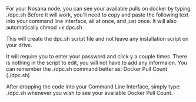 For your Nosana node, you can see your available pulls on docker by typing  ./dpc.sh
Before it will work, you'll need to copy and paste the following text into your command line interface, all at once, and just once. It will also automatically chmod +x dpc.sh

This will create the dpc.sh script file and not leave any installation script on your drive.

It will require you to enter your password and click y a couple times.
There is nothing in the script to edit, you will not have to add any informaion. You can remember the ./dpc.sh command better as:
Docker Pull Count  (./dpc.sh)

After dropping the code into your Command Line Interface, simply type:
./dpc.sh
whenever you wish to see your available Docker Pull Count.
